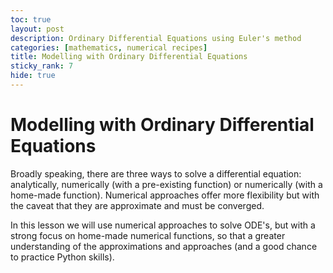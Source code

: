 ```yaml
---
toc: true
layout: post
description: Ordinary Differential Equations using Euler's method
categories: [mathematics, numerical recipes]
title: Modelling with Ordinary Differential Equations
sticky_rank: 7
hide: true
---
```


# Modelling with Ordinary Differential Equations
 
Broadly speaking, there are three ways to solve a differential equation: analytically, numerically (with a pre-existing function) or numerically (with a home-made function). Numerical approaches offer more flexibility but with the caveat that they are approximate and must be converged. 

In this lesson we will use numerical approaches to solve ODE's, but with a strong focus on home-made numerical functions, so that a greater understanding of the approximations and approaches (and a good chance to practice Python skills).

